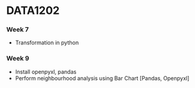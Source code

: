 # DATA1202

### Week 7
- Transformation in python


### Week 9
- Install openpyxl, pandas
- Perform neighbourhood analysis using Bar Chart [Pandas, Openpyxl]